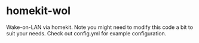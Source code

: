 homekit-wol
===========

Wake-on-LAN via homekit. Note you might need to modify this code a bit to suit your needs. Check out config.yml for example configuration.

